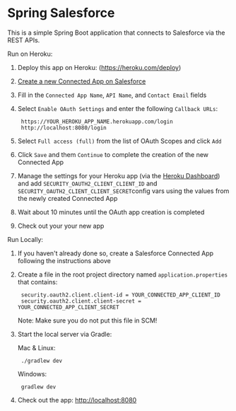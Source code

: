 Spring Salesforce
=======================

This is a simple Spring Boot application that connects to Salesforce via the REST APIs.


Run on Heroku:

1. Deploy this app on Heroku: (https://heroku.com/deploy)
1. [Create a new Connected App on Salesforce](https://login.salesforce.com/app/mgmt/forceconnectedapps/forceAppEdit.apexp)
1. Fill in the `Connected App Name`, `API Name`, and `Contact Email` fields
1. Select `Enable OAuth Settings` and enter the following `Callback URLs`:

        https://YOUR_HEROKU_APP_NAME.herokuapp.com/login
        http://localhost:8080/login

1. Select `Full access (full)` from the list of OAuth Scopes and click `Add`
1. Click `Save` and them `Continue` to complete the creation of the new Connected App
1. Manage the settings for your Heroku app (via the [Heroku Dashboard](https://dashboard.heroku.com)) and add `SECURITY_OAUTH2_CLIENT_CLIENT_ID` and `SECURITY_OAUTH2_CLIENT_CLIENT_SECRET`config vars using the values from the newly created Connected App
1. Wait about 10 minutes until the OAuth app creation is completed
1. Check out your your new app


Run Locally:

1. If you haven't already done so, create a Salesforce Connected App following the instructions above
1. Create a file in the root project directory named `application.properties` that contains:

        security.oauth2.client.client-id = YOUR_CONNECTED_APP_CLIENT_ID
        security.oauth2.client.client-secret = YOUR_CONNECTED_APP_CLIENT_SECRET

    Note: Make sure you do not put this file in SCM!

1. Start the local server via Gradle:

    Mac & Linux:

        ./gradlew dev

    Windows:

        gradlew dev

1. Check out the app: [http://localhost:8080](http://localhost:8080)

